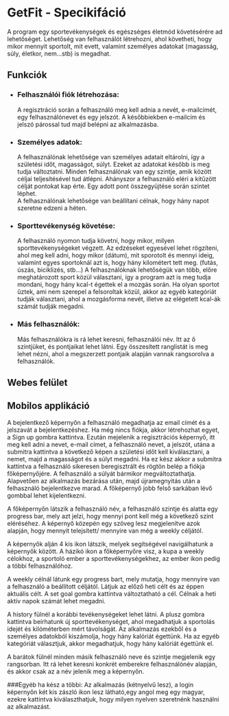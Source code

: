# GetFit - Specikifáció
A program egy sportevékenységek és egészséges életmód követésérére ad lehetőséget. Lehetőség van felhasználót létrehozni, ahol követheti, hogy mikor mennyit sportolt, mit evett, valamint személyes adatokat (magasság, súly, életkor, nem...stb) is megadhat. 

## Funkciók
* ### Felhasználói fiók létrehozása:
  A regisztráció során a felhasználó meg kell adnia a nevét, e-mailcímét, egy felhasználónevet és egy jelszót. A későbbiekben e-mailcím és jelszó párossal tud majd belépni az alkalmazásba. 
  
* ### Személyes adatok:
  A felhasználónak lehetősége van személyes adatait eltárolni, így a születési időt, magasságot, súlyt. Ezeket az adatokat később is meg tudja változtatni. Minden felhasználónak van egy szintje, amik között céljai teljesítésével tud átlépni.  Ahányszor a felhasználó eléri a kitűzött célját pontokat kap érte. Egy adott pont összegyüjtése során szintet léphet.\
A felhasználónak lehetősége van beállítani célnak, hogy hány napot szeretne edzeni a héten.

  
* ### Sporttevékenység követése:
  A felhasználó nyomon tudja követni, hogy mikor, milyen sporttevékenységeket végzett. Az edzéseket egyesével lehet rögzíteni, ahol meg kell adni, hogy mikor (dátum), mit sporotolt és mennyi ideig, valamint egyes sportoknál azt is, hogy hány kilométert tett meg. (futás, úszás, biciklizés, stb...) A felhasználóknak lehetőségük van több, előre meghatározott sport közül választani, így a program azt is meg tudja mondani, hogy hány kcal-t égettek el a mozgás során. Ha olyan sportot űztek, ami nem szerepel a felsoroltak közül, akkor az egyéb kategóriát tudják választani, ahol a mozgásforma nevét, illetve az elégetett kcal-ák számát tudják megadni.
  
* ### Más felhasználók:
  Más felhasználókra is rá lehet keresni, felhasználói név. Itt az ő szintjüket, és pontjaikat lehet látni.
  Egy összesített ranglistát is meg lehet nézni, ahol a megszerzett pontjaik alapján vannak rangsorolva a felhasználók.

## Webes felület

## Mobilos applikáció


A bejelentkező képernyőn a felhasználó megadhatja az email címét és a jelszavát a bejelentkezéshez. Ha még nincs fiókja, akkor létrehozhat egyet, a Sign up gombra kattintva. Ezután mejelenik a regisztrációs képernyő, itt meg kell adni a nevet, e-mail címet, a felhasználó nevet, a jelszót, utána a submitra kattintva a következő képen a születési időt kell kiválasztani, a nemet, majd a magasságot és a súlyt megadni. Ha ez kész akkor a submitra kattintva a felhasználó sikeresen beregisztrált és rögtön belép a fiókja főképernyőjére. A felhasználó a súlyát bármikor megváltoztathatja.
Alapvetően az alkalmazás bezárása után, majd újramegnyitás után a felhasználó bejelentkezve marad. A főképernyő jobb felső sarkában lévő gombbal lehet kijelentkezni.

A főképernyőn látszik a felhasználó név, a felhasználó szintje és alatta egy progress bar, mely azt jelzi, hogy mennyi pont kell még a következő szint eléréséhez.
A képernyő közepén egy szöveg lesz megjelenítve azok alapján, hogy mennyit telejsített/ mennyire van még a weekly céljától.

A képernyők alján 4 kis ikon látszik, melyek segítségével navigálhatunk a képernyők között. A házikó ikon a főképernyőre visz, a kupa a weekly célokhoz, a sportoló ember a sporttevékenységekhez, az ember ikon pedig a többi felhasználóhoz.

A weekly célnál látunk egy progress bart, mely mutatja, hogy mennyire van a felhasználó a beállított céljától. Látjuk az előző heti célt és az éppen aktuális célt.  A set goal gombra kattintva változtatható a cél. Célnak a heti aktív napok számát lehet megadni.

A history fülnél a korábbi tevékenységeket lehet látni. A plusz gombra kattintva beírhatunk új sporttevékenységet, ahol megadhatjuk a sportolás idejét és kilóméterben mért távolságát. Az alkalmazás ezekből és a személyes adatokból kiszámolja, hogy hány kalóriát égettünk. Ha az egyéb kategóriát választjuk, akkor megadhatjuk, hogy hány kalóriát égettünk el. 

A barátok fülnél minden másik felhasználó neve és szintje megjelenik egy rangsorban. Itt rá lehet keresni konkrét emberekre felhasználónév alapján, és akkor csak az a név jelenik meg a képernyőn.


###Egyéb ha kész a többi:
Az alkalmazás (kétnyelvű lesz), a login képernyőn két kis zászló ikon lesz látható,egy angol meg egy magyar, ezekre kattintva kiválaszthatjuk, hogy milyen nyelven szeretnénk használni az alkalmazást.








